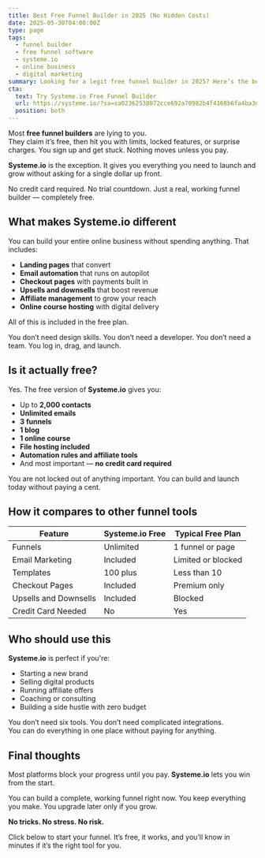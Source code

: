 ```yaml
---
title: Best Free Funnel Builder in 2025 (No Hidden Costs)
date: 2025-05-30T04:00:00Z
type: page
tags:
  - funnel builder
  - free funnel software
  - systeme.io
  - online business
  - digital marketing
summary: Looking for a legit free funnel builder in 2025? Here’s the best no-BS option that actually works and costs nothing to start.
cta:
  text: Try Systeme.io Free Funnel Builder
  url: https://systeme.io/?sa=sa02362538072cce692a70982b4f4168b6fa4ba3d6
  position: both
---
```


<style>
.post-title {
  font-size: 1.8rem;
}
@media (min-width: 768px) {
  .post-title {
    font-size: 2.5rem;
  }
}
</style>

Most **free funnel builders** are lying to you.  
They claim it’s free, then hit you with limits, locked features, or surprise charges. You sign up and get stuck. Nothing moves unless you pay.

**Systeme.io** is the exception. It gives you everything you need to launch and grow without asking for a single dollar up front.

No credit card required. No trial countdown. Just a real, working funnel builder — completely free.

## What makes **Systeme.io** different

You can build your entire online business without spending anything. That includes:

- **Landing pages** that convert  
- **Email automation** that runs on autopilot  
- **Checkout pages** with payments built in  
- **Upsells and downsells** that boost revenue  
- **Affiliate management** to grow your reach  
- **Online course hosting** with digital delivery

All of this is included in the free plan.

You don’t need design skills. You don’t need a developer. You don’t need a team. You log in, drag, and launch.

## Is it actually free?

Yes. The free version of **Systeme.io** gives you:

- Up to **2,000 contacts**  
- **Unlimited emails**  
- **3 funnels**  
- **1 blog**  
- **1 online course**  
- **File hosting included**  
- **Automation rules and affiliate tools**  
- And most important — **no credit card required**

You are not locked out of anything important. You can build and launch today without paying a cent.

## How it compares to other funnel tools

<div class="mt-6 mb-10 w-full">
  <table class="w-full table-auto border border-[#00ff73] text-left text-sm text-white">
    <thead class="bg-gray-950 text-white">
      <tr>
        <th class="px-2 py-2 border border-[#00ff73] font-bold text-xs sm:text-sm">Feature</th>
        <th class="px-2 py-2 border border-[#00ff73] font-bold text-xs sm:text-sm">Systeme.io Free</th>
        <th class="px-2 py-2 border border-[#00ff73] font-bold text-xs sm:text-sm">Typical Free Plan</th>
      </tr>
    </thead>
    <tbody>
      <tr>
        <td class="px-2 py-2 border border-[#00ff73] text-xs sm:text-sm">Funnels</td>
        <td class="px-2 py-2 border border-[#00ff73] font-semibold text-[#00ff73] text-xs sm:text-sm">Unlimited</td>
        <td class="px-2 py-2 border border-[#00ff73] text-gray-300 text-xs sm:text-sm">1 funnel or page</td>
      </tr>
      <tr>
        <td class="px-2 py-2 border border-[#00ff73] text-xs sm:text-sm">Email Marketing</td>
        <td class="px-2 py-2 border border-[#00ff73] font-semibold text-[#00ff73] text-xs sm:text-sm">Included</td>
        <td class="px-2 py-2 border border-[#00ff73] text-gray-300 text-xs sm:text-sm">Limited or blocked</td>
      </tr>
      <tr>
        <td class="px-2 py-2 border border-[#00ff73] text-xs sm:text-sm">Templates</td>
        <td class="px-2 py-2 border border-[#00ff73] text-xs sm:text-sm">100 plus</td>
        <td class="px-2 py-2 border border-[#00ff73] text-gray-300 text-xs sm:text-sm">Less than 10</td>
      </tr>
      <tr>
        <td class="px-2 py-2 border border-[#00ff73] text-xs sm:text-sm">Checkout Pages</td>
        <td class="px-2 py-2 border border-[#00ff73] font-semibold text-[#00ff73] text-xs sm:text-sm">Included</td>
        <td class="px-2 py-2 border border-[#00ff73] text-gray-300 text-xs sm:text-sm">Premium only</td>
      </tr>
      <tr>
        <td class="px-2 py-2 border border-[#00ff73] text-xs sm:text-sm">Upsells and Downsells</td>
        <td class="px-2 py-2 border border-[#00ff73] font-semibold text-[#00ff73] text-xs sm:text-sm">Included</td>
        <td class="px-2 py-2 border border-[#00ff73] text-gray-300 text-xs sm:text-sm">Blocked</td>
      </tr>
      <tr>
        <td class="px-2 py-2 border border-[#00ff73] text-xs sm:text-sm">Credit Card Needed</td>
        <td class="px-2 py-2 border border-[#00ff73] font-semibold text-[#00ff73] text-xs sm:text-sm">No</td>
        <td class="px-2 py-2 border border-[#00ff73] text-gray-300 text-xs sm:text-sm">Yes</td>
      </tr>
    </tbody>
  </table>
</div>

## Who should use this

**Systeme.io** is perfect if you're:

- Starting a new brand  
- Selling digital products  
- Running affiliate offers  
- Coaching or consulting  
- Building a side hustle with zero budget

You don’t need six tools. You don’t need complicated integrations.  
You can do everything in one place without paying for anything.

## Final thoughts

Most platforms block your progress until you pay. **Systeme.io** lets you win from the start.

You can build a complete, working funnel right now. You keep everything you make. You upgrade later only if you grow.

**No tricks. No stress. No risk.**

Click below to start your funnel. It’s free, it works, and you’ll know in minutes if it’s the right tool for you.
